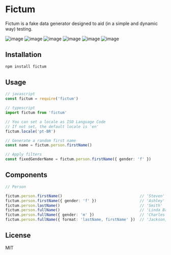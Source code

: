 # Fictum
Fictum is a fake data generator designed to aid (in a simple and dynamic way) testing.

![image](https://img.shields.io/github/license/leal32b/fictum?style=flat-square)
![image](https://img.shields.io/npm/v/fictum?style=flat-square)
![image](https://img.shields.io/npm/dw/fictum?style=flat-square)
![image](https://img.shields.io/codecov/c/gh/leal32b/fictum?style=flat-square)
![image](https://img.shields.io/circleci/build/github/leal32b/fictum/main?style=flat-square)
![image](https://img.shields.io/github/issues/leal32b/fictum?style=flat-square)
## Installation
```bash
npm install fictum
```

## Usage

```javascript
// javascript
const fictum = require('fictum')
```

```typescript
// typescript
import fictum from 'fictum'
```

```typescript
// You can set a locale as ISO Language Code
// If not set, the default locale is 'en'
fictum.locale('pt-BR')

// Generate a random first name
const name = fictum.person.firstName()

// Apply filters
const fixedGenderName = fictum.person.firstName({ gender: 'f' })
```

## Components

```typescript
// Person

fictum.person.firstName()                                  // 'Steven'
fictum.person.firstName({ gender: 'f' })                   // 'Ashley'
fictum.person.lastName()                                   // 'Smith'
fictum.person.fullName()                                   // 'Linda Brown'
fictum.person.fullName({ gender: 'm' })                    // 'Charles Williams'
fictum.person.fullName({ format: 'lastName, firstName' })  // 'Jackson, Paul'
```

## License
MIT
